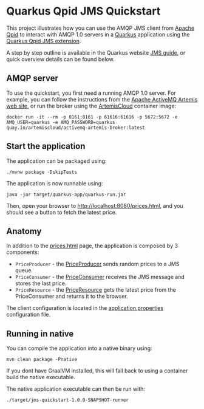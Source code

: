 # Quarkus Qpid JMS Quickstart

This project illustrates how you can use the AMQP JMS client from [Apache Qpid](https://qpid.apache.org/components/jms/) to interact with AMQP 1.0 servers in a [Quarkus](https://quarkus.io/) application using the [Quarkus Qpid JMS extension](https://github.com/amqphub/quarkus-qpid-jms).

A step by step outline is available in the Quarkus website [JMS guide](https://quarkus.io/guides/jms), or quick overview details can be found below.

## AMQP server

To use the quickstart, you first need a running AMQP 1.0 server. For example, you can follow the instructions from the [Apache ActiveMQ Artemis web site](https://activemq.apache.org/components/artemis/), or run the broker using the [ArtemisCloud](https://artemiscloud.io/) container image:
```shell script
docker run -it --rm -p 8161:8161 -p 61616:61616 -p 5672:5672 -e AMQ_USER=quarkus -e AMQ_PASSWORD=quarkus quay.io/artemiscloud/activemq-artemis-broker:latest
```

## Start the application

The application can be packaged using:

```shell script
./mvnw package -DskipTests
```

The application is now runnable using:

```shell script
java -jar target/quarkus-app/quarkus-run.jar
```

Then, open your browser to [http://localhost:8080/prices.html](http://localhost:8080/prices.html), and you should see a button to fetch the latest price.

## Anatomy

In addition to the [prices.html](src/main/resources/META-INF/resources/prices.html) page, the application is composed by 3 components:

* `PriceProducer` - the [PriceProducer](src/main/java/org/acme/jms/PriceProducer.java) sends random prices to a JMS queue.
* `PriceConsumer` - the [PriceConsumer](src/main/java/org/acme/jms/PriceConsumer.java) receives the JMS message and stores the last price.
* `PriceResource`  - the [PriceResource](src/main/java/org/acme/jms/PriceResource.java) gets the latest price from the PriceConsumer and returns it to the browser.

The client configuration is located in the [application.properties](src/main/resources/application.properties) configuration file.

## Running in native

You can compile the application into a native binary using:

`mvn clean package -Pnative`

If you dont have GraalVM installed, this will fall back to using a container build the native executable.

The native application executable can then be run with:

`./target/jms-quickstart-1.0.0-SNAPSHOT-runner`
